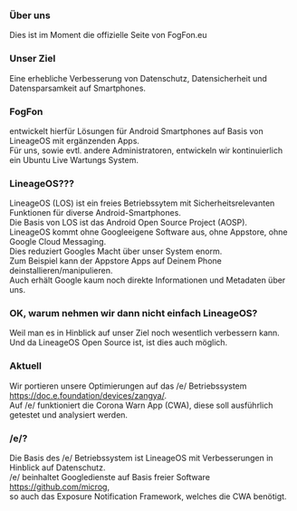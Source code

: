 ### Über uns
Dies ist im Moment die offizielle Seite von FogFon.eu

### Unser Ziel 
Eine erhebliche Verbesserung von Datenschutz, Datensicherheit und Datensparsamkeit auf Smartphones. 

### FogFon 
entwickelt hierfür Lösungen für Android Smartphones auf Basis von LineageOS mit ergänzenden Apps.  <br>
Für uns, sowie evtl. andere Administratoren, entwickeln wir kontinuierlich ein Ubuntu Live Wartungs System.

### LineageOS???
LineageOS (LOS) ist ein freies Betriebssytem mit Sicherheitsrelevanten Funktionen für diverse Android-Smartphones.  <br>
Die Basis von LOS ist das Android Open Source Project (AOSP).  <br>
LineageOS kommt ohne Googleeigene Software aus, ohne Appstore, ohne Google Cloud Messaging.  <br>
Dies reduziert Googles Macht über unser System enorm.  <br>
Zum Beispiel kann der Appstore Apps auf Deinem Phone deinstallieren/manipulieren.  <br>
Auch erhält Google kaum noch direkte Informationen und Metadaten über uns.  <br>

### OK, warum nehmen wir dann nicht einfach LineageOS?
Weil man es in Hinblick auf unser Ziel noch wesentlich verbessern kann.  <br>
Und da LineageOS Open Source ist, ist dies auch möglich.

### Aktuell
Wir portieren unsere Optimierungen auf das /e/ Betriebssystem https://doc.e.foundation/devices/zangya/.  <br>
Auf /e/ funktioniert die Corona Warn App (CWA), diese soll ausführlich getestet und analysiert werden. <br>

### /e/?
Die Basis des /e/ Betriebssystem ist LineageOS mit Verbesserungen in Hinblick auf Datenschutz. <br>
/e/ beinhaltet Googledienste auf Basis freier Software https://github.com/microg, <br>
so auch das Exposure Notification Framework, welches die CWA benötigt. 




